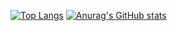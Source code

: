 [![Top Langs](https://github-readme-stats.vercel.app/api/top-langs/?username=lunarluvia&theme=radical)](https://github.com/anuraghazra/github-readme-stats)
[![Anurag's GitHub stats](https://github-readme-stats.vercel.app/api?username=lunarluvia&show_icons=true&theme=radical)](https://github.com/anuraghazra/github-readme-stats)

